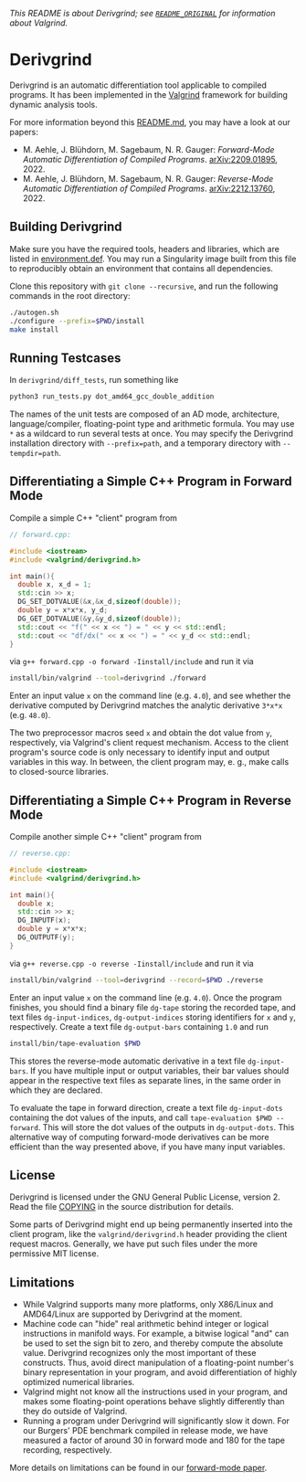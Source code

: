 *This README is about Derivgrind; see [`README_ORIGINAL`](README_ORIGINAL)
for information about Valgrind.*

# Derivgrind

Derivgrind is an automatic differentiation tool applicable to compiled programs.
It has been implemented in the [Valgrind](https://valgrind.org/)
framework for building dynamic analysis tools. 

For more information beyond this [README.md](README.md), you may have a look at our papers:
- M. Aehle, J. Blühdorn, M. Sagebaum, N. R. Gauger: *Forward-Mode Automatic Differentiation of Compiled Programs*. [arXiv:2209.01895](https://arxiv.org/abs/2209.01895), 2022.
- M. Aehle, J. Blühdorn, M. Sagebaum, N. R. Gauger: *Reverse-Mode Automatic Differentiation of Compiled Programs*. [arXiv:2212.13760](https://arxiv.org/abs/2212.13760), 2022.

## Building Derivgrind
Make sure you have the required tools, headers and libraries, which are listed in
[environment.def](environment.def). You may run a Singularity image built from 
this file to reproducibly obtain an environment that contains all dependencies.

Clone this repository with `git clone --recursive`, and run the following commands in the root directory: 
```bash
./autogen.sh
./configure --prefix=$PWD/install
make install
```

## Running Testcases

In `derivgrind/diff_tests`, run something like
```bash
python3 run_tests.py dot_amd64_gcc_double_addition
```
The names of the unit tests are composed of an AD mode, architecture, language/compiler, floating-point type and 
arithmetic formula. You may use `*` as a wildcard to run several tests at once. You may specify the 
Derivgrind installation directory with `--prefix=path`, and a temporary directory with `--tempdir=path`.

## Differentiating a Simple C++ Program in Forward Mode
Compile a simple C++ "client" program from 
```c++
// forward.cpp:

#include <iostream>
#include <valgrind/derivgrind.h>

int main(){
  double x, x_d = 1;
  std::cin >> x;
  DG_SET_DOTVALUE(&x,&x_d,sizeof(double));
  double y = x*x*x, y_d;
  DG_GET_DOTVALUE(&y,&y_d,sizeof(double));
  std::cout << "f(" << x << ") = " << y << std::endl;
  std::cout << "df/dx(" << x << ") = " << y_d << std::endl;
}
```
via `g++ forward.cpp -o forward -Iinstall/include` and run it via
```bash
install/bin/valgrind --tool=derivgrind ./forward
```
Enter an input value `x` on the command line (e.g. `4.0`), and see whether 
the derivative computed by Derivgrind matches the analytic derivative
`3*x*x` (e.g. `48.0`).

The two preprocessor macros seed `x` and obtain the dot value from `y`, 
respectively, via Valgrind's client request mechanism. Access to the client 
program's source code is only necessary to identify input and output variables
in this way. In between, the client program may,  e. g., make calls to closed-source 
libraries.

## Differentiating a Simple C++ Program in Reverse Mode
Compile another simple C++ "client" program from
```c++
// reverse.cpp:

#include <iostream>
#include <valgrind/derivgrind.h>

int main(){
  double x;
  std::cin >> x;
  DG_INPUTF(x);
  double y = x*x*x;
  DG_OUTPUTF(y);
}
```
via `g++ reverse.cpp -o reverse -Iinstall/include` and run it via
```bash
install/bin/valgrind --tool=derivgrind --record=$PWD ./reverse
```
Enter an input value `x` on the command line (e.g. `4.0`). Once the program
finishes, you should find a binary file `dg-tape` storing the recorded tape,
and text files `dg-input-indices`, `dg-output-indices` storing identifiers for
`x` and `y`, respectively. Create a text file `dg-output-bars` containing 
`1.0` and run 
```bash
install/bin/tape-evaluation $PWD
``` 
This stores the reverse-mode automatic derivative in a text file `dg-input-bars`. 
If you have multiple input or output variables, their bar values should appear 
in the respective text files as separate lines, in the same order in which they
are declared.

To evaluate the tape in forward direction, create a text file `dg-input-dots` containing
the dot values of the inputs, and call `tape-evaluation $PWD --forward`. This will
store the dot values of the outputs in `dg-output-dots`. This alternative way
of computing forward-mode derivatives can be more efficient than the way presented above,
if you have many input variables.

## License
Derivgrind is licensed under the GNU General Public License, version 2. 
Read the file [COPYING](COPYING) in the source distribution for details.

Some parts of Derivgrind might end up being permanently inserted into 
the client program, like the `valgrind/derivgrind.h` header providing the client
request macros. Generally, we have put such files under the more permissive
MIT license.

## Limitations
- While Valgrind supports many more platforms, only X86/Linux and AMD64/Linux 
  are supported by Derivgrind at the moment.
- Machine code can "hide" real arithmetic behind integer or logical instructions 
  in manifold ways. For example, a bitwise logical "and" can be used to set the
  sign bit to zero, and thereby compute the absolute value. Derivgrind recognizes only
  the most important of these constructs. Thus, avoid direct manipulation 
  of a floating-point number's binary representation in your program, and avoid 
  differentiation of highly optimized numerical libraries.
- Valgrind might not know all the instructions used in your program, and makes 
  some floating-point operations behave slightly differently than they do outside
  of Valgrind.
- Running a program under Derivgrind will significantly slow it down. For our 
  Burgers' PDE benchmark compiled in release mode, we have measured a factor of 
  around 30 in forward mode and 180 for the tape recording, respectively.

More details on limitations can be found in our [forward-mode paper](https://arxiv.org/abs/2209.01895).
  

